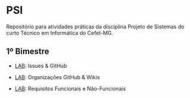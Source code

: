 # PSI

Repositório para atividades práticas da disciplina Projeto de Sistemas do curto Técnico em Informática do Cefet-MG.

## 1º Bimestre

* [LAB](labs/lab-issues.md): Issues & GitHub

* [LAB](labs/lab-wikis.md): Organizações GitHub & Wikis

* [LAB](labs/lab-requisitos.md): Requisitos Funcionais e Não-Funcionais






